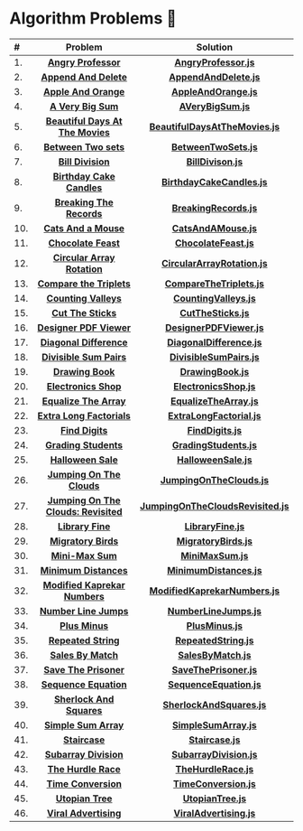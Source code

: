 # Algorithm Problems :100:

| #   |                                                                 Problem                                                                 |                                                              Solution                                                               |
| :-- | :-------------------------------------------------------------------------------------------------------------------------------------: | :---------------------------------------------------------------------------------------------------------------------------------: |
| 1.  |                 **[Angry Professor](https://www.hackerrank.com/challenges/angry-professor/problem?isFullScreen=true)**                  |              **[AngryProfessor.js](https://github.com/MustafaYavas/algorithm-problems/blob/master/AngryProfessor.js)**              |
| 2.  |               **[Append And Delete](https://www.hackerrank.com/challenges/append-and-delete/problem?isFullScreen=true)**                |             **[AppendAndDelete.js](https://github.com/MustafaYavas/algorithm-problems/blob/master/AppendAndDelete.js)**             |
| 3.  |                **[Apple And Orange](https://www.hackerrank.com/challenges/apple-and-orange/problem?isFullScreen=true)**                 |              **[AppleAndOrange.js](https://github.com/MustafaYavas/algorithm-problems/blob/master/AppleAndOrange.js)**              |
| 4.  |                  **[A Very Big Sum](https://www.hackerrank.com/challenges/a-very-big-sum/problem?isFullScreen=true)**                   |                 **[AVeryBigSum.js](https://github.com/MustafaYavas/algorithm-problems/blob/master/AVeryBigSum.js)**                 |
| 5.  |    **[Beautiful Days At The Movies](https://www.hackerrank.com/challenges/beautiful-days-at-the-movies/problem?isFullScreen=true)**     |          **[BeautifulDaysAtTheMovies.js](https://github.com/MustafaYavas/algorithm-problems/blob/master/UtopianTree.js)**           |
| 6.  |                **[Between Two sets](https://www.hackerrank.com/challenges/between-two-sets/problem?isFullScreen=true)**                 |              **[BetweenTwoSets.js](https://github.com/MustafaYavas/algorithm-problems/blob/master/BetweenTwoSets.js)**              |
| 7.  |                    **[Bill Division](https://www.hackerrank.com/challenges/bon-appetit/problem?isFullScreen=true)**                     |                 **[BillDivison.js](https://github.com/MustafaYavas/algorithm-problems/blob/master/BillDivison.js)**                 |
| 8.  |               **[Birthday Cake Candles](https://www.hackerrank.com/challenges/birthday-cake-candles?isFullScreen=true)**                |         **[BirthdayCakeCandles.js](https://github.com/MustafaYavas/algorithm-problems/blob/master/BirthdayCakeCandles.js)**         |
| 9.  |       **[Breaking The Records](https://www.hackerrank.com/challenges/breaking-best-and-worst-records/problem?isFullScreen=true)**       |             **[BreakingRecords.js](https://github.com/MustafaYavas/algorithm-problems/blob/master/BreakingRecords.js)**             |
| 10. |                **[Cats And a Mouse](https://www.hackerrank.com/challenges/cats-and-a-mouse/problem?isFullScreen=true)**                 |               **[CatsAndAMouse.js](https://github.com/MustafaYavas/algorithm-problems/blob/master/CatsAndAMouse.js)**               |
| 11. |                 **[Chocolate Feast](https://www.hackerrank.com/challenges/chocolate-feast/problem?isFullScreen=true)**                  |              **[ChocolateFeast.js](https://github.com/MustafaYavas/algorithm-problems/blob/master/ChocolateFeast.js)**              |
| 12. |         **[Circular Array Rotation](https://www.hackerrank.com/challenges/circular-array-rotation/problem?isFullScreen=true)**          |       **[CircularArrayRotation.js](https://github.com/MustafaYavas/algorithm-problems/blob/master/CircularArrayRotation.js)**       |
| 13. |            **[Compare the Triplets](https://www.hackerrank.com/challenges/compare-the-triplets/problem?isFullScreen=true)**             |          **[CompareTheTriplets.js](https://github.com/MustafaYavas/algorithm-problems/blob/master/CompareTheTriplets.js)**          |
| 14. |                **[Counting Valleys](https://www.hackerrank.com/challenges/counting-valleys/problem?isFullScreen=true)**                 |             **[CountingValleys.js](https://github.com/MustafaYavas/algorithm-problems/blob/master/CountingValleys.js)**             |
| 15. |                  **[Cut The Sticks](https://www.hackerrank.com/challenges/cut-the-sticks/problem?isFullScreen=true)**                   |                **[CutTheSticks.js](https://github.com/MustafaYavas/algorithm-problems/blob/master/CutTheSticks.js)**                |
| 16. |             **[Designer PDF Viewer](https://www.hackerrank.com/challenges/designer-pdf-viewer/problem?isFullScreen=true)**              |           **[DesignerPDFViewer.js](https://github.com/MustafaYavas/algorithm-problems/blob/master/DesignerPDFViewer.js)**           |
| 17. |             **[Diagonal Difference](https://www.hackerrank.com/challenges/diagonal-difference/problem?isFullScreen=true)**              |          **[DiagonalDifference.js](https://github.com/MustafaYavas/algorithm-problems/blob/master/DiagonalDifference.js)**          |
| 18. |             **[Divisible Sum Pairs](https://www.hackerrank.com/challenges/divisible-sum-pairs/problem?isFullScreen=true)**              |           **[DivisibleSumPairs.js](https://github.com/MustafaYavas/algorithm-problems/blob/master/DivisibleSumPairs.js)**           |
| 19. |                    **[Drawing Book](https://www.hackerrank.com/challenges/drawing-book/problem?isFullScreen=true)**                     |                 **[DrawingBook.js](https://github.com/MustafaYavas/algorithm-problems/blob/master/DrawingBook.js)**                 |
| 20. |                **[Electronics Shop](https://www.hackerrank.com/challenges/electronics-shop/problem?isFullScreen=true)**                 |             **[ElectronicsShop.js](https://github.com/MustafaYavas/algorithm-problems/blob/master/ElectronicsShop.js)**             |
| 21. |              **[Equalize The Array](https://www.hackerrank.com/challenges/equality-in-a-array/problem?isFullScreen=true)**              |            **[EqualizeTheArray.js](https://github.com/MustafaYavas/algorithm-problems/blob/master/EqualizeTheArray.js)**            |
| 22. |           **[Extra Long Factorials](https://www.hackerrank.com/challenges/extra-long-factorials/problem?isFullScreen=true)**            |          **[ExtraLongFactorial.js](https://github.com/MustafaYavas/algorithm-problems/blob/master/ExtraLongFactorial.js)**          |
| 23. |                     **[Find Digits](https://www.hackerrank.com/challenges/find-digits/problem?isFullScreen=true)**                      |                  **[FindDigits.js](https://github.com/MustafaYavas/algorithm-problems/blob/master/FindDigits.js)**                  |
| 24. |                     **[Grading Students](https://www.hackerrank.com/challenges/grading/problem?isFullScreen=true)**                     |             **[GradingStudents.js](https://github.com/MustafaYavas/algorithm-problems/blob/master/GradingStudents.js)**             |
| 25. |                  **[Halloween Sale](https://www.hackerrank.com/challenges/halloween-sale/problem?isFullScreen=true)**                   |               **[HalloweenSale.js](https://github.com/MustafaYavas/algorithm-problems/blob/master/HalloweenSale.js)**               |
| 26. |           **[Jumping On The Clouds](https://www.hackerrank.com/challenges/jumping-on-the-clouds/problem?isFullScreen=true)**            |          **[JumpingOnTheClouds.js](https://github.com/MustafaYavas/algorithm-problems/blob/master/JumpingOnTheClouds.js)**          |
| 27. | **[Jumping On The Clouds: Revisited](https://www.hackerrank.com/challenges/jumping-on-the-clouds-revisited/problem?isFullScreen=true)** | **[JumpingOnTheCloudsRevisited.js](https://github.com/MustafaYavas/algorithm-problems/blob/master/JumpingOnTheCloudsRevisited.js)** |
| 28. |                    **[Library Fine](https://www.hackerrank.com/challenges/library-fine/problem?isFullScreen=true)**                     |                 **[LibraryFine.js](https://github.com/MustafaYavas/algorithm-problems/blob/master/LibraryFine.js)**                 |
| 29. |                     **[Migratory Birds](https://www.hackerrank.com/challenges/migratory-birds?isFullScreen=true)**                      |              **[MigratoryBirds.js](https://github.com/MustafaYavas/algorithm-problems/blob/master/MigratoryBirds.js)**              |
| 30. |                    **[Mini-Max Sum](https://www.hackerrank.com/challenges/mini-max-sum/problem?isFullScreen=true)**                     |                  **[MiniMaxSum.js](https://github.com/MustafaYavas/algorithm-problems/blob/master/MiniMaxSum.js)**                  |
| 31. |               **[Minimum Distances](https://www.hackerrank.com/challenges/minimum-distances/problem?isFullScreen=true)**                |            **[MinimumDistances.js](https://github.com/MustafaYavas/algorithm-problems/blob/master/MinimumDistances.js)**            |
| 32. |            **[Modified Kaprekar Numbers](https://www.hackerrank.com/challenges/kaprekar-numbers/problem?isFullScreen=true)**            |     **[ModifiedKaprekarNumbers.js](https://github.com/MustafaYavas/algorithm-problems/blob/master/ModifiedKaprekarNumbers.js)**     |
| 33. |                    **[Number Line Jumps](https://www.hackerrank.com/challenges/kangaroo/problem?isFullScreen=true)**                    |             **[NumberLineJumps.js](https://github.com/MustafaYavas/algorithm-problems/blob/master/NumberLineJumps.js)**             |
| 34. |                      **[Plus Minus](https://www.hackerrank.com/challenges/plus-minus/problem?isFullScreen=true)**                       |                   **[PlusMinus.js](https://github.com/MustafaYavas/algorithm-problems/blob/master/PlusMinus.js)**                   |
| 35. |                 **[Repeated String](https://www.hackerrank.com/challenges/repeated-string/problem?isFullScreen=true)**                  |              **[RepeatedString.js](https://github.com/MustafaYavas/algorithm-problems/blob/master/RepeatedString.js)**              |
| 36. |                       **[Sales By Match](https://www.hackerrank.com/challenges/sock-merchant?isFullScreen=true)**                       |                **[SalesByMatch.js](https://github.com/MustafaYavas/algorithm-problems/blob/master/SalesByMatch.js)**                |
| 37. |               **[Save The Prisoner](https://www.hackerrank.com/challenges/save-the-prisoner/problem?isFullScreen=true)**                |             **[SaveThePrisoner.js](https://github.com/MustafaYavas/algorithm-problems/blob/master/SaveThePrisoner.js)**             |
| 38. |              **[Sequence Equation](https://www.hackerrank.com/challenges/permutation-equation/problem?isFullScreen=true)**              |            **[SequenceEquation.js](https://github.com/MustafaYavas/algorithm-problems/blob/master/SequenceEquation.js)**            |
| 39. |            **[Sherlock And Squares](https://www.hackerrank.com/challenges/sherlock-and-squares/problem?isFullScreen=true)**             |          **[SherlockAndSquares.js](https://github.com/MustafaYavas/algorithm-problems/blob/master/SherlockAndSquares.js)**          |
| 40. |                **[Simple Sum Array](https://www.hackerrank.com/challenges/simple-array-sum/problem?isFullScreen=true)**                 |              **[SimpleSumArray.js](https://github.com/MustafaYavas/algorithm-problems/blob/master/SimpleArraySum.js)**              |
| 41. |                           **[Staircase](https://www.hackerrank.com/challenges/staircase?isFullScreen=true)**                            |                   **[Staircase.js](https://github.com/MustafaYavas/algorithm-problems/blob/master/Staircase.js)**                   |
| 42. |                **[Subarray Division](https://www.hackerrank.com/challenges/the-birthday-bar/problem?isFullScreen=true)**                |            **[SubarrayDivision.js](https://github.com/MustafaYavas/algorithm-problems/blob/master/SubarrayDivision.js)**            |
| 43. |                 **[The Hurdle Race](https://www.hackerrank.com/challenges/the-hurdle-race/problem?isFullScreen=true)**                  |               **[TheHurdleRace.js](https://github.com/MustafaYavas/algorithm-problems/blob/master/TheHurdleRace.js)**               |
| 44. |                 **[Time Conversion](https://www.hackerrank.com/challenges/time-conversion/problem?isFullScreen=true)**                  |              **[TimeConversion.js](https://github.com/MustafaYavas/algorithm-problems/blob/master/TimeConversion.js)**              |
| 45. |                    **[Utopian Tree](https://www.hackerrank.com/challenges/utopian-tree/problem?isFullScreen=true)**                     |                 **[UtopianTree.js](https://github.com/MustafaYavas/algorithm-problems/blob/master/UtopianTree.js)**                 |
| 46. |              **[Viral Advertising](https://www.hackerrank.com/challenges/strange-advertising/problem?isFullScreen=true)**               |            **[ViralAdvertising.js](https://github.com/MustafaYavas/algorithm-problems/blob/master/ViralAdvertising.js)**            |

